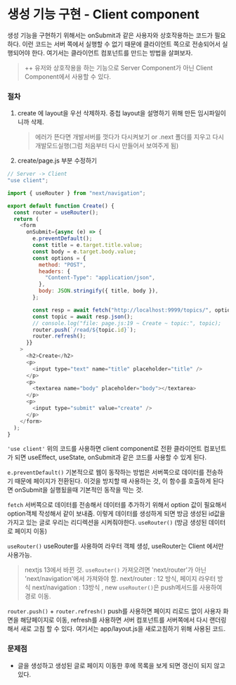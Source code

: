 # 생성 기능 구현 - Client component

생성 기능을 구현하기 위해서는 onSubmit과 같은 사용자와 상호작용하는 코드가 필요하다.
이런 코드는 서버 쪽에서 실행할 수 없기 때문에 클라이언트 쪽으로 전송되어서 실행되어야 한다. 여기서는 클라이언트 컴포넌트를 만드는 방법을 살펴보자.

> ++ 유저와 상호작용을 하는 기능으로 Server Component가 아닌 Client Component에서 사용할 수 있다.

### 절차

1. create 에 layout을 우선 삭제하자.
   중첩 layout을 설명하기 위해 만든 임시파일이니까 삭제.
   > 에러가 뜬다면 개발서버를 껏다가 다시켜보기 or .next 폴더를 지우고 다시 개발모드실행(그럼 처음부터 다시 만들어서 보여주게 됨)
2. create/page.js 부분 수정하기

```js
// Server -> Client
"use client";

import { useRouter } from "next/navigation";

export default function Create() {
  const router = useRouter();
  return (
    <form
      onSubmit={async (e) => {
        e.preventDefault();
        const title = e.target.title.value;
        const body = e.target.body.value;
        const options = {
          method: "POST",
          headers: {
            "Content-Type": "application/json",
          },
          body: JSON.stringify({ title, body }),
        };

        const resp = await fetch("http://localhost:9999/topics/", options);
        const topic = await resp.json();
        // console.log("file: page.js:19 ~ Create ~ topic:", topic);
        router.push(`/read/${topic.id}`);
        router.refresh();
      }}
    >
      <h2>Create</h2>
      <p>
        <input type="text" name="title" placeholder="title" />
      </p>
      <p>
        <textarea name="body" placeholder="body"></textarea>
      </p>
      <p>
        <input type="submit" value="create" />
      </p>
    </form>
  );
}
```

`'use client'`
위의 코드를 사용하면 client component로 전환
클라이언트 컴포넌트가 되면 useEffect, useState, onSubmit과 같은 코드를 사용할 수 있게 된다.

`e.preventDefault()`
기본적으로 웹이 동작하는 방법은 서버쪽으로 데이터를 전송하기 때문에 페이지가 전환된다. 이것을 방지할 때 사용하는 것,
이 함수를 호출하게 된다면 onSubmit을 실행됬을때 기본적인 동작을 막는 것.

`fetch`
서버쪽으로 데이터를 전송해서 데이터를 추가하기 위해서 option 값이 필요해서 option객체 작성해서 같이 보내줌.
이렇게 데이터를 생성하게 되면 방금 생성된 id값을 가지고 있는 글로 우리는 리디렉션을 시켜줘야한다. `useRouter()`
(방금 생성된 데이터로 페이지 이동)

`useRouter()`
useRouter를 사용하여 라우터 객체 생성, useRouter는 Client 에서만 사용가능.

> nextjs 13에서 바뀐 것. `useRouter()` 가져오려면 'next/router'가 아닌 'next/navigation'에서 가져와야 함.
> next/router : 12 방식, 페이지 라우터 방식
> next/navigation : 13방식 , new
> `useRouter()`은 push메서드를 사용하여 경로 이동.

`router.push()` + `router.refresh()`
push를 사용하면 페이지 리로드 없이 사용자 화면을 해당페이지로 이동, refresh를 사용하면 서버 컴포넌트를 서버쪽에서 다시 랜더링해서 새로 고침 할 수 있다.
여기서는 app/layout.js을 새로고침하기 위해 사용된 코드.

### 문제점

- 글을 생성하고 생성된 글로 페이지 이동한 후에 목록을 보게 되면 갱신이 되지 않고 있다.
